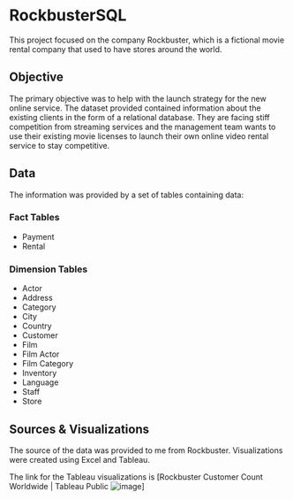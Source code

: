 # RockbusterSQL
This project focused on the company Rockbuster, which is a fictional movie rental company that used to have stores around the world.  
## Objective
The primary objective was to help with the launch strategy for the new online service.  The dataset provided contained information about the existing clients in the form of a relational database.  They are facing stiff competition from streaming services and the management team wants to use their existing movie licenses to launch their own online video rental service to stay competitive.  
## Data
The information was provided by a set of tables containing data:
### Fact Tables
- Payment
- Rental
### Dimension Tables
- Actor
- Address
- Category
- City
- Country
- Customer
- Film
- Film Actor
- Film Category
- Inventory
- Language
- Staff
- Store
## Sources & Visualizations
The source of the data was provided to me from Rockbuster.  Visualizations were created using Excel and Tableau.  

The link for the Tableau visualizations is [Rockbuster Customer Count Worldwide | Tableau Public ![image](https://github.com/Skodad/SkodaSQL/assets/137243948/9d4be40a-2637-414f-8f24-f5d22d6aa25e)]
